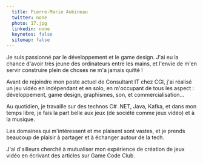 ```yaml
---
  title: Pierre-Marie Aubineau
  twitter: none
  photo: 17.jpg
  linkedin: none
  keynotes: false
  sitemap: false
---
```

Je suis passionné par le développement et le game design. J'ai eu la chance d'avoir très jeune des ordinateurs entre les mains, et l'envie de m'en servir construire plein de choses ne m'a jamais quitté !

Avant de rejoindre mon poste actuel de Consultant IT chez CGI, j'ai réalisé un jeu vidéo en indépendant et en solo, en m'occupant de tous les aspect : développement, game design, graphismes, son, et commercialisation...

Au quotidien, je travaille sur des technos C# .NET, Java, Kafka, et dans mon temps libre, je fais la part belle aux jeux (de société comme jeux vidéo) et à la musique.

Les domaines qui m'intéressent et me plaisent sont vastes, et je prends beaucoup de plaisir à partager et à échanger autour de la tech.

J'ai d'ailleurs cherché à mutualiser mon expérience de création de jeux vidéo en écrivant des articles sur Game Code Club.
